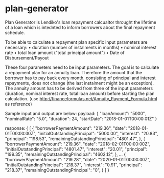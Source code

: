 # plan-generator
Plan Generator is Lendiko's loan repayment calcualtor throught the lifetime of a loan which is intednted to inform borrowers about the 
final repayment schedule.

To be able to calculate a repayment plan specific input parameters are necessary: 
• duration (number of instalments in months) 
• nominal interest rate 
• total loan amount ("total principal amount")
• Date of Disbursement/Payout

These four parameters need to be input parameters. The goal is to calculate a repayment plan for an annuity loan.
Therefore the amount that the borrower has to pay back every month, consisting of principal and interest repayments, does not 
change (the last instalment might be an exception). The annuity amount has to be derived from three of the input parameters
(duration, nominal interest rate, total loan amount) before starting the plan calculation. 
(use http://financeformulas.net/Annuity_Payment_Formula.html as reference)

Sample input and output are below:
payload: { "loanAmount": "5000",
           "nominalRate": "5.0", 
           "duration": 24, 
           "startDate": "2018-01-01T00:00:01Z" 
         } 
           
response: { [ 
              { "borrowerPaymentAmount": "219.36", "date": "2018-01-01T00:00:00Z", "initialOutstandingPrincipal": "5000.00", "interest": "20.83", "principal": "198.53", "remainingOutstandingPrincipal": "4801.47", },
              { "borrowerPaymentAmount": "219.36", "date": "2018-02-01T00:00:00Z", "initialOutstandingPrincipal": "4801.47", "interest": "20.01", "principal": "199.35", "remainingOutstandingPrincipal": "4602.12", }, ... 
              { "borrowerPaymentAmount": "219.28", "date": "2020-01-01T00:00:00Z", "initialOutstandingPrincipal": "218.37", "interest": "0.91", "principal": "218.37", "remainingOutstandingPrincipal": "0", }
          ] }
         
